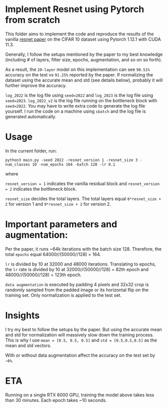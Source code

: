# Implement Resnet using Pytorch from scratch

This folder aims to implement the code and reproduce the results of the vanilla
[resnet paper](https://arxiv.org/abs/1512.03385) on the CIFAR 10 dataset using Pytorch 1.12.1 with CUDA 11.3.

Generally, I follow the setups mentioned by the paper to my best knowledge (including # of layers, filter size, epochs, augmentation, and so on so forth).

As a result, the `20-layer` model on this implementation can see `90.51%` accuracy on the test vs `91.25%` reported by the paper. If normalizing the dataset using the accurate mean and std (see details below), probably it will further improve the accuracy.

`log_2022` is the log file using `seed=2022` and `log_2023` is the log file using `seed=2023`. `log_2022_v2` is the log file running on the bottleneck block with `seed=2022`. You may have to write extra code to generate the log file yourself. I run the code on a machine using `sbatch` and the log file is generated automatically.


# Usage

In the current folder, run:

`python3 main.py -seed 2022 -resnet_version 1 -resnet_size 3 -num_classes 10 -num_epochs 164 -batch 128 -lr 0.1`

where

`resnet_version = 1` indicates the vanilla residual block and `resnet_version = 2` indicates the bottleneck block.


`resnet_size` decides the total layers. The total layers equal `6*resnet_size + 2` for version 1 and `9*resnet_size + 2` for version 2.

# Important parameters and augmentation:

Per the paper, it runs ~64k iterations with the batch size 128. Therefore, the total `epochs` equal 64000//(50000//128) = 164.

`lr` is divided by 10 at 32000 and 48000 iterations. Translating to epochs, the `lr` rate is divided by 10 at 32000//(50000//128) = 82th epoch and 48000//(50000//128) = 123th epoch.

`data augmentation` is executed by padding 4 pixels and 32x32 crop is randomly sampled from the padded image or its horizontal flip on the training set. Only normalization is applied to the test set.

# Insights

I try my best to follow the setups by the paper. But using the accurate mean and std for normalization will massively slow down the training process. This is why I use `mean = [0.5, 0.5, 0.5]` and `std = [0.5,0.5,0.5]` as the mean and std vectors.

With or without data augmentation affect the accuracy on the test set by `~6%`.

# ETA

Running on a single RTX 6000 GPU, training the model above takes less than 30 minutes. Each epoch takes ~10 seconds.
